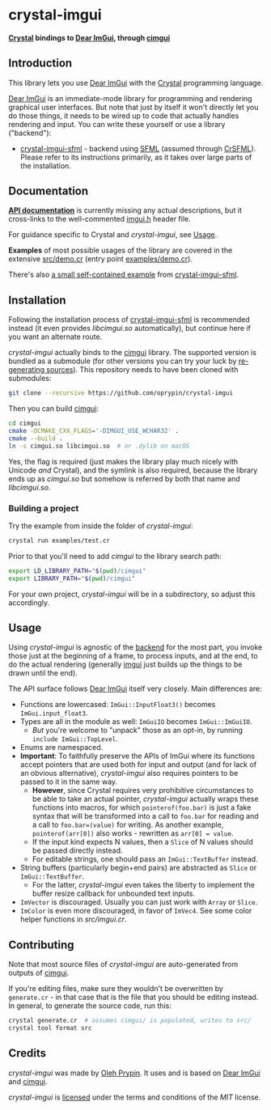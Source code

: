# crystal-imgui

#### [Crystal][] bindings to [Dear ImGui][imgui], through [cimgui][]

Introduction
------------

This library lets you use [Dear ImGui][imgui] with the [Crystal][] programming language.

[Dear ImGui][imgui] is an immediate-mode library for programming and rendering graphical user interfaces. But note that just by itself it won't directly let you do those things, it needs to be wired up to code that actually handles rendering and input. You can write these yourself or use a library ("backend"):

* [crystal-imgui-sfml][] - backend using [SFML][] (assumed through [CrSFML][]).  
  Please refer to its instructions primarily, as it takes over large parts of the installation.

Documentation
-------------

**[API documentation](https://oprypin.github.io/crystal-imgui/)** is currently missing any actual descriptions, but it cross-links to the well-commented [imgui.h](https://github.com/ocornut/imgui/blob/master/imgui.h) header file.

For guidance specific to Crystal and *crystal-imgui*, see [Usage](#usage).

**Examples** of most possible usages of the library are covered in the extensive [src/demo.cr](src/demo.cr) (entry point [examples/demo.cr](examples/demo.cr)).

There's also [a small self-contained example](https://github.com/oprypin/crystal-imgui-sfml/blob/master/example.cr) from [crystal-imgui-sfml][].

Installation
------------

Following the installation process of [crystal-imgui-sfml][] is recommended instead (it even provides *libcimgui.so* automatically), but continue here if you want an alternate route.

*crystal-imgui* actually binds to the [cimgui][] library. The supported version is bundled as a submodule (for other versions you can try your luck by [re-generating sources](#contributing)). This repository needs to have been cloned with submodules:

```bash
git clone --recursive https://github.com/oprypin/crystal-imgui
```

Then you can build [cimgui][]:

```bash
cd cimgui
cmake -DCMAKE_CXX_FLAGS='-DIMGUI_USE_WCHAR32' .
cmake --build .
ln -s cimgui.so libcimgui.so  # or .dylib on macOS
```

Yes, the flag is required (just makes the library play much nicely with Unicode *and* Crystal), and the symlink is also required, because the library ends up as _cimgui.so_ but somehow is referred by both that name and _libcimgui.so_.

### Building a project

Try the example from inside the folder of *crystal-imgui*:

```bash
crystal run examples/test.cr
```

Prior to that you'll need to add *cimgui* to the library search path:

```bash
export LD_LIBRARY_PATH="$(pwd)/cimgui"
export LIBRARY_PATH="$(pwd)/cimgui"
```

For your own project, *crystal-imgui* will be in a subdirectory, so adjust this accordingly.

Usage
-----

Using *crystal-imgui* is agnostic of the [backend](#introduction) for the most part, you invoke those just at the beginning of a frame, to process inputs, and at the end, to do the actual rendering (generally [imgui][] just builds up the things to be drawn until the end).

The API surface follows [Dear ImGui][imgui] itself very closely. Main differences are:

* Functions are lowercased: `ImGui::InputFloat3()` becomes `ImGui.input_float3`.
* Types are all in the module as well: `ImGuiIO` becomes `ImGui::ImGuiIO`.
    * *But* you're welcome to "unpack" those as an opt-in, by running `include ImGui::TopLevel`.
* Enums are namespaced.
* **Important**: To faithfully preserve the APIs of ImGui where its functions accept pointers that are used both for input and output (and for lack of an obvious alternative), *crystal-imgui* also requires pointers to be passed to it in the same way.
    * **However**, since Crystal requires very prohibitive circumstances to be able to take an actual pointer, *crystal-imgui* actually wraps these functions into macros, for which `pointerof(foo.bar)` is just a fake syntax that will be transformed into a call to `foo.bar` for reading and a call to `foo.bar=(value)` for writing. As another example, `pointerof(arr[0])` also works - rewritten as `arr[0] = value`.
    * If the input kind expects N values, then a `Slice` of N values should be passed directly instead.
    * For editable strings, one should pass an `ImGui::TextBuffer` instead.
* String buffers (particularly begin+end pairs) are abstracted as `Slice` or `ImGui::TextBuffer`.
    * For the latter, *crystal-imgui* even takes the liberty to implement the buffer resize callback for unbounded text inputs.
* `ImVector` is discouraged. Usually you can just work with `Array` or `Slice`.
* `ImColor` is even more discouraged, in favor of `ImVec4`. See some color helper functions in _src/imgui.cr_.

Contributing
------------

Note that most source files of *crystal-imgui* are auto-generated from outputs of [cimgui][].

If you're editing files, make sure they wouldn't be overwritten by `generate.cr` - in that case that is the file that you should be editing instead. In general, to generate the source code, run this:

```bash
crystal generate.cr  # assumes cimgui/ is populated, writes to src/
crystal tool format src
```

Credits
-------

*crystal-imgui* was made by [Oleh Prypin][oprypin]. It uses and is based on [Dear ImGui][imgui] and [cimgui][].

*crystal-imgui* is [licensed](LICENSE.md) under the terms and conditions of the *MIT* license.


[imgui]: https://github.com/ocornut/imgui
[cimgui]: https://github.com/cimgui/cimgui
[sfml]: https://www.sfml-dev.org/ "Simple and Fast Multimedia Library"
[crystal-imgui-sfml]: https://github.com/oprypin/crystal-imgui-sfml
[crsfml]: https://github.com/oprypin/crsfml

[crystal]: https://crystal-lang.org/

[oprypin]: https://github.com/oprypin
